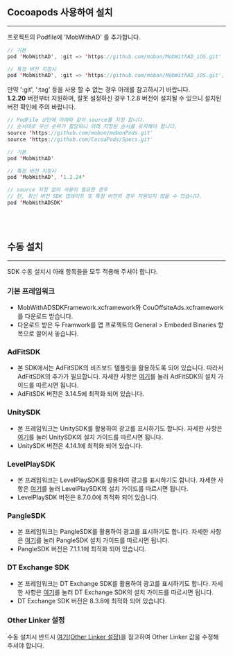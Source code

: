## Cocoapods 사용하여 설치
---
프로젝트의 Podfile에 'MobWithAD' 를 추가합니다.
```swift
// 기본
pod 'MobWithAD', :git => 'https://github.com/mobon/MobWithAD_iOS.git'

// 특정 버전 지정시
pod 'MobWithAD', :git => 'https://github.com/mobon/MobWithAD_iOS.git', :tag => '1.2.24'
```

만약 ':git', ':tag' 등을 사용 할 수 없는 경우 아래를 참고하시기 바랍니다.  
<b>1.2.20</b> 버전부터 지원하며, 잘못 설정하신 경우 1.2.8 버전이 설치될 수 있으니 설치된 버전 확인에 주의 바랍니다.
```swift
// PodFile 상단에 아래와 같이 source를 지정 합니다. 
// 순서대로 우선 순위가 할당되니 아래 지정된 순서를 유지해야 합니다.
source 'https://github.com/mobon/mobonPods.git'
source 'https://github.com/CocoaPods/Specs.git'

// 기본
pod 'MobWithAD'

// 특정 버전 지정시
pod 'MobWithAD', '1.2.24'

// source 지정 없이 사용이 필요한 경우
// 단, 최신 버전 SDK 업데이트 및 특정 버전의 경우 지원되지 않을 수 있습니다.
pod 'MobWithADSDK'
```


<br><br>

## 수동 설치
---
SDK 수동 설치시 아래 항목들을 모두 적용해 주셔야 합니다. 

### 기본 프레임워크
- MobWithADSDKFramework.xcframework와 CouOffsiteAds.xcframework를 다운로드 받습니다.  
- 다운로드 받은 두 Framwork를 앱 프로젝트의 General > Embeded Binaries 항목으로 끌어서 놓습니다.

### AdFitSDK 
- 본 SDK에서는 AdFitSDK의 비즈보드 템플릿을 활용하도록 되어 있습니다. 따라서 AdFitSDK의 추가가 필요합니다. 
자세한 사항은 [여기](https://github.com/adfit/adfit-ios-sdk/blob/master/Guide/Install%20SDK.md)를 눌러 AdFitSDK의 설치 가이드를 따르시면 됩니다.
- AdFitSDK 버전은 3.14.5에 최적화 되어 있습니다.

### UnitySDK
- 본 프레임워크는 UnitySDK를 활용하여 광고를 표시하기도 합니다. 
자세한 사항은 [여기](https://docs.unity.com/ads/ko-kr/manual/InstallingTheUnitySDK)를 눌러 UnitySDK의 설치 가이드를 따르시면 됩니다.
- UnitySDK 버전은 4.14.1에 최적화 되어 있습니다.

### LevelPlaySDK
- 본 프레임워크는 LevelPlaySDK를 활용하여 광고를 표시하기도 합니다. 
자세한 사항은 [여기](https://developers.is.com/ironsource-mobile/ios/ios-sdk/#step-1)를 눌러 LevelPlaySDK의 설치 가이드를 따르시면 됩니다.
- LevelPlaySDK 버전은 8.7.0.0에 최적화 되어 있습니다.

### PangleSDK
- 본 프레임워크는 PangleSDK를 활용하여 광고를 표시하기도 합니다. 
자세한 사항은 [여기](https://www.pangleglobal.com/kr/integration/integrate-pangle-sdk-for-ios)를 눌러 PangleSDK 설치 가이드를 따르시면 됩니다.
- PangleSDK 버전은 7.1.1.1에 최적화 되어 있습니다.
  
### DT Exchange SDK
- 본 프레임워크는 DT Exchange SDK를 활용하여 광고를 표시하기도 합니다. 
자세한 사항은 [여기](https://developer.digitalturbine.com/hc/en-us/articles/360010915618-Integrating-the-iOS-SDK)를 눌러 DT Exchange SDK의 설치 가이드를 따르시면 됩니다.
- DT Exchange SDK 버전은 8.3.8에 최적화 되어 있습니다.


### Other Linker 설정
수동 설치시 반드시 [여기(Other Linker 설정)](/iOS/installation_other?id=other-linker-설정)을 참고하여 Other Linker 값을 수정해 주셔야 합니다.
